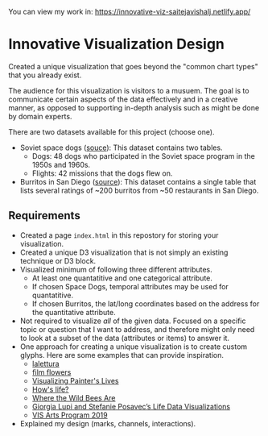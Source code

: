 You can view my work in: https://innovative-viz-saitejavishalj.netlify.app/

# Innovative Visualization Design

Created a unique visualization that goes beyond the "common chart types" that you already exist.

The audience for this visualization is visitors to a musuem. The goal is to communicate certain aspects of the data effectively and in a creative manner, as opposed to supporting in-depth analysis such as might be done by domain experts.

There are two datasets available for this project (choose one).

* Soviet space dogs ([souce](https://airtable.com/universe/expG3z2CFykG1dZsp/sovet-space-dogs?explore=true)): This dataset contains two tables.
    * Dogs: 48 dogs who participated in the Soviet space program in the 1950s and 1960s.
    * Flights: 42 missions that the dogs flew on.
* Burritos in San Diego ([source](https://www.kaggle.com/srcole/burritos-in-san-diego)): This dataset contains a single table that lists several ratings of ~200 burritos from ~50 restaurants in San Diego.

## Requirements

* Created a page `index.html` in this repostory for storing your visualization.
* Created a unique D3 visualization that is not simply an existing technique or D3 block. 
* Visualized minimum of following three different attributes. 
    * At least one quantatitive and one categorical attribute.
    * If chosen Space Dogs, temporal attributes may be used for quantatitive.
    * If chosen Burritos, the lat/long coordinates based on the address for the quantitative attribute. 
* Not required to visualize _all_ of the given data. Focused on a specific topic or question that I want to address, and therefore might only need to look at a subset of the data (attributes or items) to answer it.
* One approach for creating a unique visualization is to create custom glyphs. Here are some examples that can provide inspiration.
    * [lalettura](http://giorgialupi.com/lalettura)
    * [film flowers](http://sxywu.com/filmflowers/)
    * [Visualizing Painter's Lives](http://giorgialupi.com/visualizing-painters-lives)
    * [How's life?](http://www.oecdbetterlifeindex.org/#/31111111111)
    * [Where the Wild Bees Are](https://www.scientificamerican.com/article/where-the-wild-bees-are/)
    * [Giorgia Lupi and Stefanie Posavec’s Life Data Visualizations](https://www.moma.org/magazine/articles/309)
    * [VIS Arts Program 2019](https://visap.net/2019/program.html)
* Explained my design (marks, channels, interactions).


